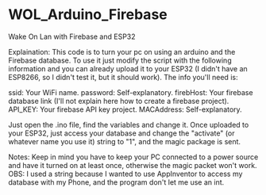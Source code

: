 # WOL_Arduino_Firebase
Wake On Lan with Firebase and ESP32

Explaination:
This code is to turn your pc on using an arduino and the Firebase database.
To use it just modify the script with the following information and you can already upload it to your ESP32 (I didn't have an ESP8266, so I didn't test it, but it should work).
The info you'll need is:

ssid: Your WiFi name.
password: Self-explanatory.
firebHost: Your firebase database link (I'll not explain here how to create a firebase project).
API_KEY: Your firebase API key project.
MACAddress: Self-explanatory.

Just open the .ino file, find the variables and change it.
Once uploaded to your ESP32, just access your database and change the "activate" (or whatever name you use it) string to "1", and the magic package is sent.

Notes:
Keep in mind you have to keep your PC connected to a power source and have it turned on at least once, otherwise the magic packet won't work.
OBS: I used a string because I wanted to use AppInventor to access my database with my Phone, and the program don't let me use an int.
